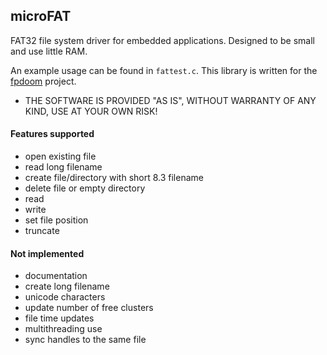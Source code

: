 ## microFAT

FAT32 file system driver for embedded applications. Designed to be small and use little RAM.

An example usage can be found in `fattest.c`. This library is written for the [fpdoom](https://github.com/ilyakurdyukov/fpdoom) project.

* THE SOFTWARE IS PROVIDED "AS IS", WITHOUT WARRANTY OF ANY KIND, USE AT YOUR OWN RISK!

#### Features supported

* open existing file
* read long filename
* create file/directory with short 8.3 filename
* delete file or empty directory
* read
* write
* set file position
* truncate

#### Not implemented

- documentation
- create long filename
- unicode characters
- update number of free clusters
- file time updates
- multithreading use
- sync handles to the same file


